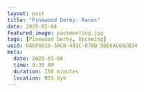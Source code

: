 ```yaml
---
layout: post
title: "Pinewood Derby: Races"
date: 2025-02-04
featured_image: packmeeting.jpg
tags: [Pinewood Derby, Upcoming]
uuid: 8AEF6619-3AC6-401C-87BB-5DE6AC692B34
meta:
  date: 2025-03-08
  time: 9:30 AM
  duration: 150 minutes
  location: HSS Gym
---
```


